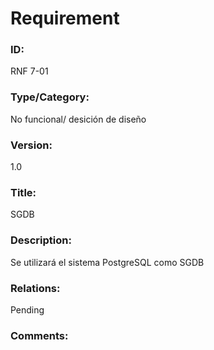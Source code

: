 # Requirement

### ID:

RNF 7-01

### Type/Category:

No funcional/ desición de diseño

### Version:

1.0

### Title:

SGDB

### Description:

Se utilizará el sistema PostgreSQL como SGDB

### Relations:

Pending

### Comments:
